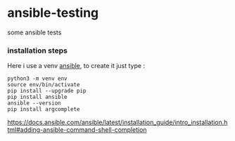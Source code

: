 # ansible-testing
some ansible tests

### installation steps
Here i use a venv [ansible](https://docs.ansible.com/ansible/devel/installation_guide/index.html), to create it just type :

    python3 -m venv env
    source env/bin/activate
    pip install --upgrade pip
    pip install ansible
    ansible --version
    pip install argcomplete

    


https://docs.ansible.com/ansible/latest/installation_guide/intro_installation.html#adding-ansible-command-shell-completion